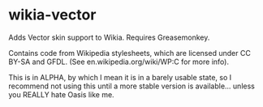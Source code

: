# wikia-vector
Adds Vector skin support to Wikia. Requires Greasemonkey. 

Contains code from Wikipedia stylesheets, which are licensed under CC BY-SA and GFDL. (See en.wikipedia.org/wiki/WP:C for more info).

This is in ALPHA, by which I mean it is in a barely usable state, so I recommend not using this until a more stable version is available... unless you REALLY hate Oasis like me.
